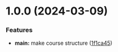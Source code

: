 # 1.0.0 (2024-03-09)


### Features

* **main:** make course structure ([1f1ca45](https://github.com/magister6239/study_2023-2024_os-intro/commit/1f1ca450f70152fc32c03c002070c5c419f8fc27))




